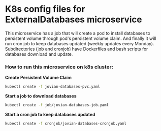 # K8s config files for ExternalDatabases microservice
This microservice has a job that will create a pod to install databases to 
persistent volume through pod's persistent volume claim. And finally it will run
cron job to keep databases updated (weekly updates every Monday). 
Subdirectories (job and cronjob) have Dockerfiles and bash scripts for 
databases download and update.

### How to run this microservice on k8s cluster:
**Create Persistent Volume Claim**
```bash
kubectl create -f jovian-databases-pvc.yaml
```

**Start a job to download databases**
```bash
kubectl create -f job/jovian-databases-job.yaml
```

**Start a cron job to keep databases updated**
```bash
kubectl create -f cronjob/jovian-databases-cronjob.yaml
```